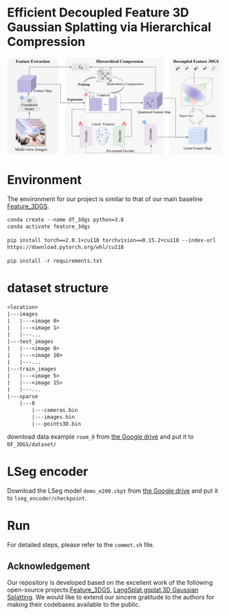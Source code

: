 # Efficient Decoupled Feature 3D Gaussian Splatting via Hierarchical Compression

![Teaser image](assets/framework_cam.png) 

<!-- <section class="section" id="BibTeX">
  <div class="container is-max-desktop content">
    <h2 class="title">BibTeX</h2>
    <pre><code>@inproceedings{zhou2024feature,
  title={Efficient Decoupled Feature 3D Gaussian Splatting via Hierarchical Compression},
  author={Dai, Zhenqi and Liu, Ting and Zhang, Yanning},
  booktitle={Proceedings of the IEEE/CVF Conference on Computer Vision and Pattern Recognition},
  pages={},
  year={2025}
}</code></pre>
  </div>
</section> -->

# Environment
The environment for our project is similar to that of our main baseline [Feature_3DGS](https://feature-3dgs.github.io/).

```shell
conda create --name df_3dgs python=3.8
conda activate feature_3dgs

pip install torch==2.0.1+cu118 torchvision==0.15.2+cu118 --index-url https://download.pytorch.org/whl/cu118

pip install -r requirements.txt
```
# dataset structure

```
<location>
|---images
|   |---<image 0>
|   |---<image 1>
|   |---...
|---test_images
|   |---<image 0>
|   |---<image 10>
|   |---...
|---train_images
|   |---<image 5>
|   |---<image 15>
|   |---...
|---sparse
    |---0
        |---cameras.bin
        |---images.bin
        |---points3D.bin
```
download data example `room_0` from [the Google drive](https://drive.google.com/file/d/1N6N3AesvoTIt3Uh8S2lxViE5fWDSASMV/view?usp=sharing) and put it to `DF_3DGS/dataset/`
# LSeg encoder
Download the LSeg model `demo_e200.ckpt` from [the Google drive](https://drive.google.com/file/d/1ayk6NXURI_vIPlym16f_RG3ffxBWHxvb/view?usp=sharing) and put it to `lseg_encoder/checkpoint`.

# Run
For detailed steps, please refer to the `commet.sh` file.

## Acknowledgement
Our repository is developed based on the excellent work of the following open-source projects:[Feature_3DGS](https://feature-3dgs.github.io/), [LangSplat](https://langsplat.github.io/),[gsplat](https://github.com/nerfstudio-project/gsplat),[3D Gaussian Splatting](https://repo-sam.inria.fr/fungraph/3d-gaussian-splatting/). We would like to extend our sincere gratitude to the authors for making their codebases available to the public.
